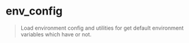# env_config

> Load environment config and utilities for get default environment variables which have or not.